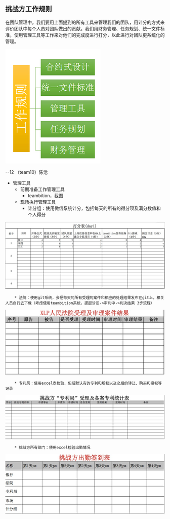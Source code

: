 ## 挑战方工作规则

在团队管理中，我们要用上面提到的所有工具来管理我们的团队，用计分的方式来评价团队中每个人员对团队做出的贡献。我们用财务管理、任务规划、统一文件标准，使用管理工具等工作来对他们的完成度进行打分，以此进行对团队更系统化的管理。

![0](../assets/challenger_preparation/challenger_work_rule/00.jpg)

--12 （team10）陈沧

* 管理工具
    * 前期准备工作管理工具
        * teambition，截图
    * 现场执行管理工具
        * 计分组：使用微信系统计分，包括每天的所有的得分项及满分数值和个人得分

![0](../assets/challenger_preparation/challenge_team_preparation_work/04.jpg)

        * 法院：使用git系统，会把每天的所有受理的案件和相应的处理结果发布在git上，相关人员自行去下载（考虑使用teambition系统，提起诉讼->审判中->判决结果 3步流程）

![0](../assets/challenger_preparation/challenge_team_preparation_work/05.jpg)

        * 专利局：使用excel表检验，包括默认有的专利和版权以及之后的转让、购买和授权等记录

![0](../assets/challenger_preparation/challenge_team_preparation_work/06.jpg)

        * 挑战方所有部门：使用excel检验出勤情况

![0](../assets/challenger_preparation/challenge_team_preparation_work/07.jpg)
